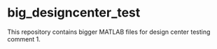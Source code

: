 # big_designcenter_test
This repository contains bigger MATLAB files for design center testing 
comment 1. 
